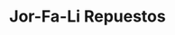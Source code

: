---
title: "Jor-Fa-Li Repuestos"
url: /eldorado/jor-fa-li-repuestos/
shop: reparación de automóviles
---